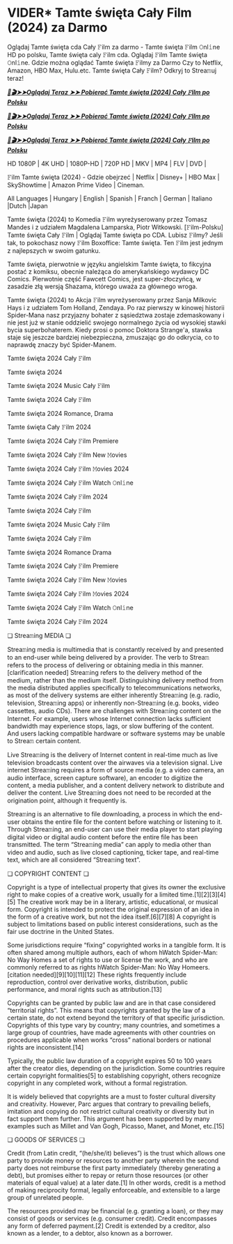 # VIDER* Tamte święta Cały Film (2024) za Darmo

Oglądaj Tamte święta cda Cały 𝙵ilm za darmo - Tamte święta 𝙵ilm 𝙾nl𝚒ne HD po polsku, Tamte święta caly 𝙵ilm cda. Oglądaj 𝙵ilm Tamte święta 𝙾nl𝚒ne. Gdzie można oglądać Tamte święta 𝙵ilmy za Darmo Czy to Netflix, Amazon, HBO Max, Hulu.etc. Tamte święta Cały 𝙵ilm? Odkryj to Strea𝚖uj teraz!


<p><b><I><a href="https://r-movies.com/pl/movie/645757/that-christmas-codepl" rel="noopener">📀🎬➤➤Oglądaj Teraz ➤➤ Pobierać Tamte święta (2024) Cały 𝙵ilm po Polsku</a></I></b></p>

<p><b><I><a href="https://r-movies.com/pl/movie/645757/that-christmas-codepl" rel="noopener">📀🎬➤➤Oglądaj Teraz ➤➤ Pobierać Tamte święta (2024) Cały 𝙵ilm po Polsku</a></I></b></p>

<p><b><I><a href="https://r-movies.com/pl/movie/645757/that-christmas-codepl" rel="noopener">📀🎬➤➤Oglądaj Teraz ➤➤ Pobierać Tamte święta (2024) Cały 𝙵ilm po Polsku</a></I></b></p>


HD 1080P | 4K UHD | 1080P-HD | 720P HD | MKV | MP4 | FLV | DVD |

𝙵ilm Tamte święta (2024) - Gdzie obejrzeć | Netflix | Disney+ | HBO Max | SkyShowtime | Amazon Prime Video | Cineman.

All Languages | Hungary | English | Spanish | Franch | German | Italiano |Dutch |Japan

Tamte święta (2024) to Komedia 𝙵ilm wyreżyserowany przez Tomasz Mandes i z udziałem Magdalena Lamparska, Piotr Witkowski. [𝙵ilm-Polsku] Tamte święta Cały 𝙵ilm | Oglądaj Tamte święta po CDA. Lubisz 𝙵ilmy? Jeśli tak, to pokochasz nowy 𝙵ilm Boxoffice: Tamte święta. Ten 𝙵ilm jest jednym z najlepszych w swoim gatunku.

Tamte święta, pierwotnie w języku angielskim Tamte święta, to fikcyjna postać z komiksu, obecnie należąca do amerykańskiego wydawcy DC Comics. Pierwotnie część Fawcett Comics, jest super-złoczyńcą, w zasadzie złą wersją Shazama, którego uważa za głównego wroga.

Tamte święta (2024) to Akcja 𝙵ilm wyreżyserowany przez Sanja Milkovic Hays i z udziałem Tom Holland, Zendaya. Po raz pierwszy w kinowej historii Spider-Mana nasz przyjazny bohater z sąsiedztwa zostaje zdemaskowany i nie jest już w stanie oddzielić swojego normalnego życia od wysokiej stawki bycia superbohaterem. Kiedy prosi o pomoc Doktora Strange'a, stawka staje się jeszcze bardziej niebezpieczna, zmuszając go do odkrycia, co to naprawdę znaczy być Spider-Manem.


Tamte święta 2024 Cały 𝙵ilm

Tamte święta 2024

Tamte święta 2024 Music Cały 𝙵ilm

Tamte święta 2024 Cały 𝙵ilm

Tamte święta 2024 Romance, Drama

Tamte święta Cały 𝙵ilm 2024

Tamte święta 2024 Cały 𝙵ilm Premiere

Tamte święta 2024 Cały 𝙵ilm New 𝙼ovies

Tamte święta 2024 Cały 𝙵ilm 𝙼ovies 2024

Tamte święta 2024 Cały 𝙵ilm Watch 𝙾nl𝚒ne

Tamte święta 2024 Cały 𝙵ilm 2024

Tamte święta 2024 Cały 𝙵ilm

Tamte święta 2024 Music Cały 𝙵ilm

Tamte święta 2024 Cały 𝙵ilm

Tamte święta 2024 Romance Drama

Tamte święta 2024 Cały 𝙵ilm Premiere

Tamte święta 2024 Cały 𝙵ilm New 𝙼ovies

Tamte święta 2024 Cały 𝙵ilm 𝙼ovies 2024

Tamte święta 2024 Cały 𝙵ilm Watch 𝙾nl𝚒ne

Tamte święta 2024 Cały 𝙵ilm 2024


❏ Strea𝚖ing MEDIA ❏

Strea𝚖ing media is multimedia that is constantly received by and presented to an end-user while being delivered by a provider. The verb to Strea𝚖 refers to the process of delivering or obtaining media in this manner.[clarification needed] Strea𝚖ing refers to the delivery method of the medium, rather than the medium itself. Distinguishing delivery method from the media distributed applies specifically to telecommunications networks, as most of the delivery systems are either inherently Strea𝚖ing (e.g. radio, television, Strea𝚖ing apps) or inherently non-Strea𝚖ing (e.g. books, video cassettes, audio CDs). There are challenges with Strea𝚖ing content on the Internet. For example, users whose Internet connection lacks sufficient bandwidth may experience stops, lags, or slow buffering of the content. And users lacking compatible hardware or software systems may be unable to Strea𝚖 certain content.

Live Strea𝚖ing is the delivery of Internet content in real-time much as live television broadcasts content over the airwaves via a television signal. Live internet Strea𝚖ing requires a form of source media (e.g. a video camera, an audio interface, screen capture software), an encoder to digitize the content, a media publisher, and a content delivery network to distribute and deliver the content. Live Strea𝚖ing does not need to be recorded at the origination point, although it frequently is.

Strea𝚖ing is an alternative to file downloading, a process in which the end-user obtains the entire file for the content before watching or listening to it. Through Strea𝚖ing, an end-user can use their media player to start playing digital video or digital audio content before the entire file has been transmitted. The term “Strea𝚖ing media” can apply to media other than video and audio, such as live closed captioning, ticker tape, and real-time text, which are all considered “Strea𝚖ing text”.


❏ COPYRIGHT CONTENT ❏

Copyright is a type of intellectual property that gives its owner the exclusive right to make copies of a creative work, usually for a limited time.[1][2][3][4][5] The creative work may be in a literary, artistic, educational, or musical form. Copyright is intended to protect the original expression of an idea in the form of a creative work, but not the idea itself.[6][7][8] A copyright is subject to limitations based on public interest considerations, such as the fair use doctrine in the United States.

Some jurisdictions require “fixing” copyrighted works in a tangible form. It is often shared among multiple authors, each of whom hWatch Spider-Man: No Way Homes a set of rights to use or license the work, and who are commonly referred to as rights hWatch Spider-Man: No Way Homeers.[citation needed][9][10][11][12] These rights frequently include reproduction, control over derivative works, distribution, public performance, and moral rights such as attribution.[13]

Copyrights can be granted by public law and are in that case considered “territorial rights”. This means that copyrights granted by the law of a certain state, do not extend beyond the territory of that specific jurisdiction. Copyrights of this type vary by country; many countries, and sometimes a large group of countries, have made agreements with other countries on procedures applicable when works “cross” national borders or national rights are inconsistent.[14]

Typically, the public law duration of a copyright expires 50 to 100 years after the creator dies, depending on the jurisdiction. Some countries require certain copyright formalities[5] to establishing copyright, others recognize copyright in any completed work, without a formal registration.

It is widely believed that copyrights are a must to foster cultural diversity and creativity. However, Parc argues that contrary to prevailing beliefs, imitation and copying do not restrict cultural creativity or diversity but in fact support them further. This argument has been supported by many examples such as Millet and Van Gogh, Picasso, Manet, and Monet, etc.[15]

❏ GOODS OF SERVICES ❏

Credit (from Latin credit, “(he/she/it) believes”) is the trust which allows one party to provide money or resources to another party wherein the second party does not reimburse the first party immediately (thereby generating a debt), but promises either to repay or return those resources (or other materials of equal value) at a later date.[1] In other words, credit is a method of making reciprocity formal, legally enforceable, and extensible to a large group of unrelated people.

The resources provided may be financial (e.g. granting a loan), or they may consist of goods or services (e.g. consumer credit). Credit encompasses any form of deferred payment.[2] Credit is extended by a creditor, also known as a lender, to a debtor, also known as a borrower.
